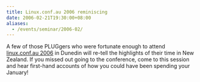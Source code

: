 ```yaml
---
title: Linux.conf.au 2006 reminiscing
date: 2006-02-21T19:30:00+08:00
aliases:
  - /events/seminar/2006-02/
---
```


A few of those PLUGgers who were fortunate enough to attend
[linux.conf.au
2006](https://web.archive.org/web/20060202020342/http://lca2006.linux.org.au/)
in Dunedin will re-tell the highlights of their time in New Zealand. If
you missed out going to the conference, come to this session and hear
first-hand accounts of how you could have been spending your January!

<!-- **Where:** Open Source WA Demo Centre, Tech Park -->
